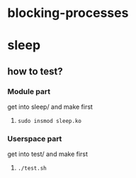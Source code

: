 blocking-processes
===
# sleep
## how to test?
### Module part
get into sleep/ and make first
1. `sudo insmod sleep.ko`

### Userspace part
get into test/ and make first
1. `./test.sh`
